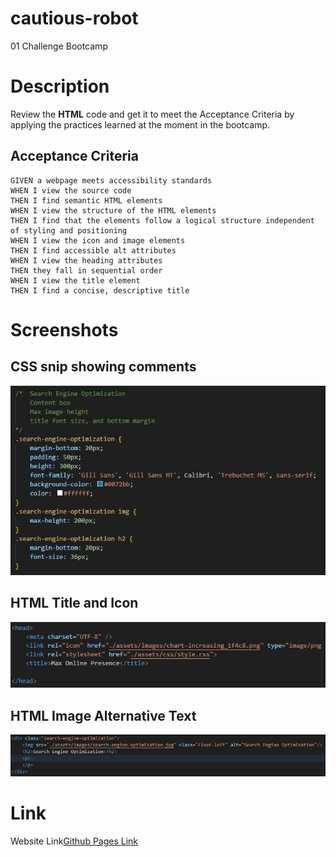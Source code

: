 # cautious-robot
01 Challenge Bootcamp

# Description
Review the **HTML** code and get it to meet the Acceptance Criteria by applying the practices learned at the moment in the bootcamp.

## Acceptance Criteria
```
GIVEN a webpage meets accessibility standards
WHEN I view the source code
THEN I find semantic HTML elements
WHEN I view the structure of the HTML elements
THEN I find that the elements follow a logical structure independent of styling and positioning
WHEN I view the icon and image elements
THEN I find accessible alt attributes
WHEN I view the heading attributes
THEN they fall in sequential order
WHEN I view the title element
THEN I find a concise, descriptive title
```
# Screenshots
## CSS snip showing comments
![CSS snip showing comments](./assets/screenshots/CSS_snipped.JPG)
## HTML Title and Icon
![HTML snip showing the head section where it was added a title and icon](./assets/screenshots/HTML_Head_Title_Icon.JPG)
## HTML Image Alternative Text
![HTML snip showing the first box section where it was added the alternative text for the image](./assets/screenshots/HTML_Content_SEO_Box.JPG)

# Link
Website Link[Github Pages Link](https://santis1001.github.io/cautious-robot/)
